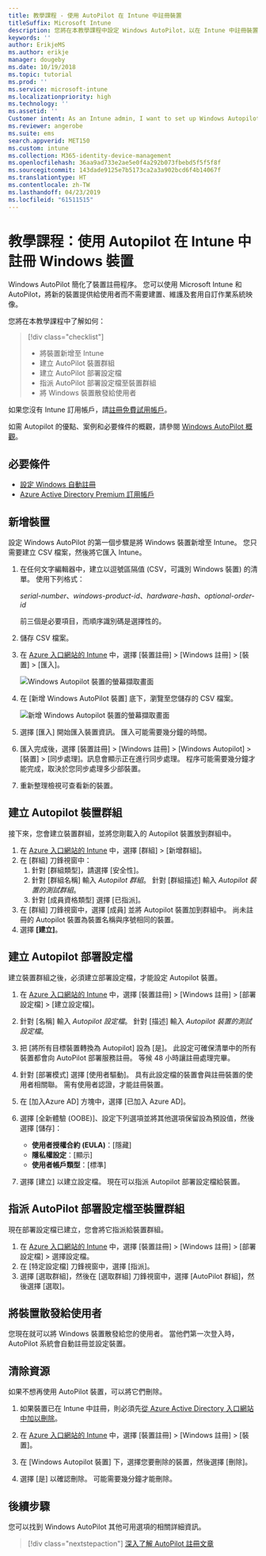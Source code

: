 ```yaml
---
title: 教學課程 - 使用 AutoPilot 在 Intune 中註冊裝置
titleSuffix: Microsoft Intune
description: 您將在本教學課程中設定 Windows AutoPilot，以在 Intune 中註冊裝置。
keywords: ''
author: ErikjeMS
ms.author: erikje
manager: dougeby
ms.date: 10/19/2018
ms.topic: tutorial
ms.prod: ''
ms.service: microsoft-intune
ms.localizationpriority: high
ms.technology: ''
ms.assetid: ''
Customer intent: As an Intune admin, I want to set up Windows Autopilot so that users can enroll in Intune.
ms.reviewer: angerobe
ms.suite: ems
search.appverid: MET150
ms.custom: intune
ms.collection: M365-identity-device-management
ms.openlocfilehash: 36aa9ad733e2ae5e0f4a292b073fbebd5f5f5f8f
ms.sourcegitcommit: 143dade9125e7b5173ca2a3a902bcd6f4b14067f
ms.translationtype: HT
ms.contentlocale: zh-TW
ms.lasthandoff: 04/23/2019
ms.locfileid: "61511515"
---
```

# <a name="tutorial-use-autopilot-to-enroll-windows-devices-in-intune"></a>教學課程：使用 Autopilot 在 Intune 中註冊 Windows 裝置
Windows AutoPilot 簡化了裝置註冊程序。 您可以使用 Microsoft Intune 和 AutoPilot，將新的裝置提供給使用者而不需要建置、維護及套用自訂作業系統映像。 

您將在本教學課程中了解如何：
> [!div class="checklist"]
> * 將裝置新增至 Intune
> * 建立 AutoPilot 裝置群組
> * 建立 AutoPilot 部署設定檔
> * 指派 AutoPilot 部署設定檔至裝置群組
> * 將 Windows 裝置散發給使用者

如果您沒有 Intune 訂用帳戶，請[註冊免費試用帳戶](free-trial-sign-up.md)。

如需 Autopilot 的優點、案例和必要條件的概觀，請參閱 [Windows AutoPilot 概觀](https://docs.microsoft.com/windows/deployment/windows-autopilot/windows-10-autopilot)。


## <a name="prerequisites"></a>必要條件
- [設定 Windows 自動註冊](quickstart-setup-auto-enrollment.md)
- [Azure Active Directory Premium 訂用帳戶](https://docs.microsoft.com/azure/active-directory/active-directory-get-started-premium) <!--&#40;[trial subscription](http://go.microsoft.com/fwlink/?LinkID=816845)&#41;-->


## <a name="add-devices"></a>新增裝置

設定 Windows AutoPilot 的第一個步驟是將 Windows 裝置新增至 Intune。 您只需要建立 CSV 檔案，然後將它匯入 Intune。

1. 在任何文字編輯器中，建立以逗號區隔值 (CSV，可識別 Windows 裝置) 的清單。 使用下列格式：
    
    *serial-number*、*windows-product-id*、*hardware-hash*、*optional-order-id*
    
    前三個是必要項目，而順序識別碼是選擇性的。

2. 儲存 CSV 檔案。

3. 在 [Azure 入口網站的 Intune](https://aka.ms/intuneportal) 中，選擇 [裝置註冊] > [Windows 註冊] > [裝置] > [匯入]。

    ![Windows Autopilot 裝置的螢幕擷取畫面](media/enrollment-autopilot/autopilot-import-device.png)

4. 在 [新增 Windows AutoPilot 裝置] 底下，瀏覽至您儲存的 CSV 檔案。

    ![新增 Windows Autopilot 裝置的螢幕擷取畫面](media/enrollment-autopilot/autopilot-import-device2.png)

5. 選擇 [匯入] 開始匯入裝置資訊。 匯入可能需要幾分鐘的時間。

4. 匯入完成後，選擇 [裝置註冊] > [Windows 註冊] > [Windows Autopilot] > [裝置] > [同步處理]。訊息會顯示正在進行同步處理。 程序可能需要幾分鐘才能完成，取決於您同步處理多少部裝置。

5. 重新整理檢視可查看新的裝置。

## <a name="create-an-autopilot-device-group"></a>建立 Autopilot 裝置群組

接下來，您會建立裝置群組，並將您剛載入的 Autopilot 裝置放到群組中。

1. 在 [Azure 入口網站的 Intune](https://aka.ms/intuneportal) 中，選擇 [群組] > [新增群組]。
2. 在 [群組] 刀鋒視窗中：
    1. 針對 [群組類型]，請選擇 [安全性]。
    2. 針對 [群組名稱] 輸入 *Autopilot 群組*。 針對 [群組描述] 輸入 *Autopilot 裝置的測試群組*。
    3. 針對 [成員資格類型] 選擇 [已指派]。
3. 在 [群組] 刀鋒視窗中，選擇 [成員] 並將 Autopilot 裝置加到群組中。 尚未註冊的 Autopilot 裝置為裝置名稱與序號相同的裝置。
4. 選擇 **[建立]**。  

## <a name="create-an-autopilot-deployment-profile"></a>建立 Autopilot 部署設定檔

建立裝置群組之後，必須建立部署設定檔，才能設定 Autopilot 裝置。

1. 在 [Azure 入口網站的 Intune](https://aka.ms/intuneportal) 中，選擇 [裝置註冊] > [Windows 註冊] > [部署設定檔] > [建立設定檔]。
2. 針對 [名稱] 輸入 *Autopilot 設定檔*。 針對 [描述] 輸入 *Autopilot 裝置的測試設定檔*。
3. 把 [將所有目標裝置轉換為 Autopilot] 設為 [是]。 此設定可確保清單中的所有裝置都會向 AutoPilot 部署服務註冊。 等候 48 小時讓註冊處理完畢。
4. 針對 [部署模式] 選擇 [使用者驅動]。 具有此設定檔的裝置會與註冊裝置的使用者相關聯。 需有使用者認證，才能註冊裝置。
5. 在 [加入Azure AD] 方塊中，選擇 [已加入 Azure AD]。
6. 選擇 [全新體驗 (OOBE)]、設定下列選項並將其他選項保留設為預設值，然後選擇 [儲存]：
    - **使用者授權合約 (EULA)**：[隱藏]
    - **隱私權設定**：[顯示]
    - **使用者帳戶類型**：[標準]

6. 選擇 [建立] 以建立設定檔。 現在可以指派 Autopilot 部署設定檔給裝置。

## <a name="assign-an-autopilot-deployment-profile-to-a-device-group"></a>指派 AutoPilot 部署設定檔至裝置群組

現在部署設定檔已建立，您會將它指派給裝置群組。
1. 在 [Azure 入口網站的 Intune](https://aka.ms/intuneportal) 中，選擇 [裝置註冊] > [Windows 註冊] > [部署設定檔] > 選擇設定檔。
2. 在 [特定設定檔] 刀鋒視窗中，選擇 [指派]。 
3. 選擇 [選取群組]，然後在 [選取群組] 刀鋒視窗中，選擇 [AutoPilot 群組]，然後選擇 [選取]。

## <a name="distribute-devices-to-users"></a>將裝置散發給使用者

您現在就可以將 Windows 裝置散發給您的使用者。 當他們第一次登入時，AutoPilot 系統會自動註冊並設定裝置。 

## <a name="clean-up-resources"></a>清除資源

如果不想再使用 AutoPilot 裝置，可以將它們刪除。

1. 如果裝置已在 Intune 中註冊，則必須先[從 Azure Active Directory 入口網站中加以刪除](devices-wipe.md#delete-devices-from-the-azure-active-directory-portal)。

2. 在 [Azure 入口網站的 Intune](https://aka.ms/intuneportal) 中，選擇 [裝置註冊] > [Windows 註冊] > [裝置]。

3. 在 [Windows Autopilot 裝置] 下，選擇您要刪除的裝置，然後選擇 [刪除]。

4. 選擇 [是] 以確認刪除。 可能需要幾分鐘才能刪除。

## <a name="next-steps"></a>後續步驟

您可以找到 Windows AutoPilot 其他可用選項的相關詳細資訊。

> [!div class="nextstepaction"]
> [深入了解 AutoPilot 註冊文章](enrollment-autopilot.md)


